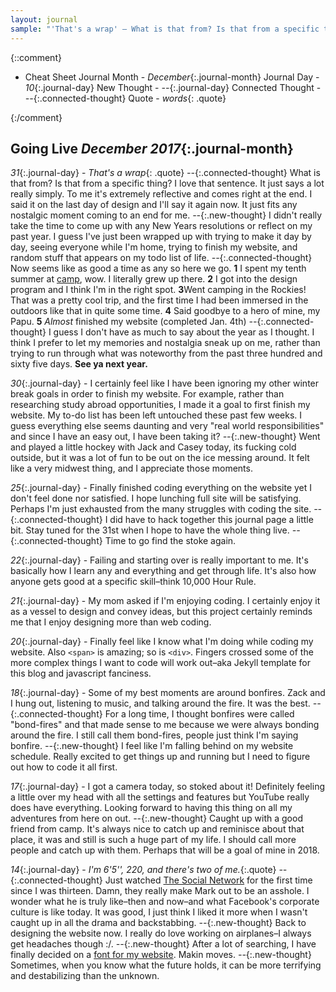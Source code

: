 ```yaml
---
layout: journal
sample: "'That's a wrap' — What is that from? Is that from a specific thing? I love that sentence... Sometimes, when you know what the future holds, it can be more terrifying and destabilizing than the unknown."
---
```


{::comment}
- Cheat Sheet
    Journal Month - *December*{:.journal-month}
    Journal Day - *10*{:.journal-day}
    New Thought - *--*{:.journal-day}
    Connected Thought - *--*{:.connected-thought}
    Quote - *words*{: .quote}

{:/comment}

## Going Live *December 2017*{:.journal-month}

*31*{:.journal-day} - *That's a wrap*{: .quote} *--*{:.connected-thought} What is that from? Is that from a specific thing? I love that sentence. It just says a lot really simply. To me it's extremely reflective and comes right at the end. I said it on the last day of design and I'll say it again now. It just fits any nostalgic moment coming to an end for me. *--*{:.new-thought} I didn't really take the time to come up with any New Years resolutions or reflect on my past year. I guess I've just been wrapped up with trying to make it day by day, seeing everyone while I'm home, trying to finish my website, and random stuff that appears on my todo list of life. *--*{:.connected-thought} Now seems like as good a time as any so here we go. **1** I spent my tenth summer at [camp](https://www.camptimberlane.com/), wow. I literally grew up there. **2** I got into the design program and I think I'm in the right spot. **3**Went camping in the Rockies! That was a pretty cool trip, and the first time I had been immersed in the outdoors like that in quite some time. **4** Said goodbye to a hero of mine, my Papu. **5** _Almost_ finished my website (completed Jan. 4th) *--*{:.connected-thought} I guess I don't have as much to say about the year as I thought. I think I prefer to let my memories and nostalgia sneak up on me, rather than trying to run through what was noteworthy from the past three hundred and sixty five days. **See ya next year.**

*30*{:.journal-day} - I certainly feel like I have been ignoring my other winter break goals in order to finish my website. For example, rather than researching study abroad opportunities, I made it a goal to first finish my website. My to-do list has been left untouched these past few weeks. I guess everything else seems daunting and very "real world responsibilities" and since I have an easy out, I have been taking it? *--*{:.new-thought} Went and played a little hockey with Jack and Casey today, its fucking cold outside, but it was a lot of fun to be out on the ice messing around. It felt like a very midwest thing, and I appreciate those moments.

*25*{:.journal-day} - Finally finished coding everything on the website yet I don't feel done nor satisfied. I hope lunching full site will be satisfying. Perhaps I'm just exhausted from the many struggles with coding the site. *--*{:.connected-thought} I did have to hack together this journal page a little bit. Stay tuned for the 31st when I hope to have the whole thing live. *--*{:.connected-thought} Time to go find the stoke again.

*22*{:.journal-day} - Failing and starting over is really important to me. It's basically how I learn any and everything and get through life. It's also how anyone gets good at a specific skill–think 10,000 Hour Rule.

*21*{:.journal-day} - My mom asked if I'm enjoying coding. I certainly enjoy it as a vessel to design and convey ideas, but this project certainly reminds me that I enjoy designing more than web coding.

*20*{:.journal-day} - Finally feel like I know what I'm doing while coding my website. Also  `<span>` is amazing; so is `<div>`. Fingers crossed some of the more complex things I want to code will work out–aka Jekyll template for this blog and javascript fanciness.

*18*{:.journal-day} - Some of my best moments are around bonfires. Zack and I hung out, listening to music, and talking around the fire. It was the best. *--*{:.connected-thought} For a long time, I thought bonfires were called "bond-fires"  and that made sense to me because we were always bonding around the fire. I still call them bond-fires, people just think I'm saying bonfire. *--*{:.new-thought} I feel like I'm falling behind on my website schedule. Really excited to get things up and running but I need to figure out how to code it all first.

*17*{:.journal-day} - I got a camera today, so stoked about it! Definitely feeling a little over my head with all the settings and features but YouTube really does have everything. Looking forward to having this thing on all my adventures from here on out. *--*{:.new-thought} Caught up with a good friend from camp. It's always nice to catch up and reminisce about that place, it was and still is such a huge part of my life. I should call more people and catch up with them. Perhaps that will be a goal of mine in 2018.

*14*{:.journal-day} - *I'm 6'5'', 220, and there's two of me.*{:.quote} *--*{:.connected-thought} Just watched [The Social Network](https://en.wikipedia.org/wiki/The_Social_Network) for the first time since I was thirteen. Damn, they really make Mark out to be an asshole. I wonder what he is truly like–then and now–and what Facebook's corporate culture is like today. It was good, I just think I liked it more when I wasn't caught up in all the drama and backstabbing. *--*{:.new-thought} Back to designing the website now. I really do love working on airplanes–I always get headaches though :/. *--*{:.new-thought} After a lot of searching, I have finally decided on a [font for my website](https://fonts.google.com/specimen/Roboto). Makin moves. *--*{:.new-thought} Sometimes, when you know what the future holds, it can be more terrifying and destabilizing than the unknown.
